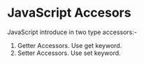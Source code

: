 # JavaScript Accesors
JavaScript introduce in two type accessors:-
1. Getter Accessors. Use get keyword.
2. Setter Accessors. Use set keyword.

